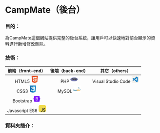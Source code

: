 # CampMate（後台）

### 目的：
為CampMate這個網站提供完整的後台系統，讓用戶可以快速地對前台顯示的資料進行新增修改刪除。

### 技術：
| 前端（front-end） | 後端（back-end） | 其它（others） |
|:----------------:|:--------------:|:-------------:|
| HTML5 ![image](icon_img/html5.png) | PHP ![image](icon_img/php.png)  | Visual Studio Code ![image](icon_img/vscode.png) |
| CSS3 ![image](icon_img/css3.png) | MySQL ![image](icon_img/mysql.png) |  |
| Bootstrap ![image](icon_img/bootstrap.png)  |  |  |
| Javascript ES6 ![image](icon_img/javascript.png) |  |  |

### 資料夾簡介：
